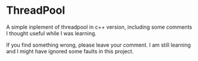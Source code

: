 # ThreadPool

A simple inplement of threadpool in c++ version, including some comments I thought useful while I was learning.

If you find something wrong, please leave your comment. I am still learning and I might have ignored some faults in this project.  
